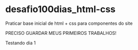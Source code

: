 # desafio100dias_html-css

Praticar base inicial de html + css para componentes do site

PRECISO GUARDAR MEUS PRIMEIROS TRABALHOS!

Testando dia 1
